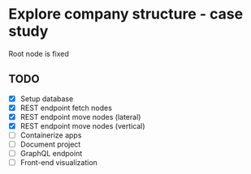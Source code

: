 # Explore company structure - case study

Root node is fixed

## TODO

- [x] Setup database
- [x] REST endpoint fetch nodes
- [x] REST endpoint move nodes (lateral)
- [x] REST endpoint move nodes (vertical)
- [ ] Containerize apps
- [ ] Document project
- [ ] GraphQL endpoint
- [ ] Front-end visualization
